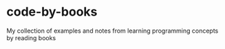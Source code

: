 # code-by-books
My collection of examples and notes from learning programming concepts by reading books
